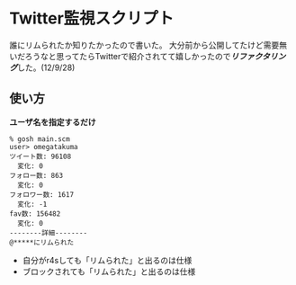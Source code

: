 Twitter監視スクリプト
=====================

誰にリムられたか知りたかったので書いた。
大分前から公開してたけど需要無いだろうなと思ってたらTwitterで紹介されてて嬉しかったので***リファクタリング***した。(12/9/28)

使い方
------
**ユーザ名を指定するだけ**

	% gosh main.scm
	user> omegatakuma
	ツイート数: 96108
	  変化: 0
	フォロー数: 863
	  変化: 0
	フォロワー数: 1617
	  変化: -1
	fav数: 156482
	  変化: 0
	--------詳細--------
	@*****にリムられた


- 自分がr4sしても「リムられた」と出るのは仕様
- ブロックされても「リムられた」と出るのは仕様
